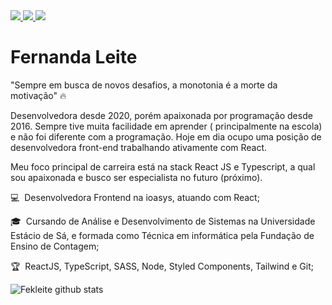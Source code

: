 
<a href="https://github.com/Fekleite" alt="GitHub">
  <img src="https://img.shields.io/badge/-GitHub-000?style=flat-square&logo=Github&logoColor=white" />
</a>
<a href="https://www.linkedin.com/in/fernandacleite" alt="LinkedIn">
  <img src="https://img.shields.io/badge/-LinkedIn-blue?style=flat-square&logo=Linkedin&logoColor=white" />
</a>
<a href="mailto:dev.fernandaleite@gmail.com" alt="Gmail">
  <img src="https://img.shields.io/badge/-Gmail-D54B3D?style=flat-square&logo=Gmail&logoColor=white" />
</a>

# Fernanda Leite

"Sempre em busca de novos desafios, a monotonia é a morte da motivação" 🔥

Desenvolvedora desde 2020, porém apaixonada por programação desde 2016. Sempre tive muita facilidade em aprender ( principalmente na escola) e não foi diferente com a programação. Hoje em dia ocupo uma posição de desenvolvedora front-end trabalhando ativamente com React. 

Meu foco principal de carreira está na stack React JS e Typescript, a qual sou apaixonada e busco ser especialista no futuro (próximo).

<p> 💻&nbsp; Desenvolvedora Frontend na ioasys, atuando com React;</p>
<p> 🎓&nbsp; Cursando de Análise e Desenvolvimento de Sistemas na Universidade Estácio de Sá, e formada como Técnica em informática pela Fundação de Ensino de Contagem;</p>
<p> 🏆&nbsp; ReactJS, TypeScript, SASS, Node, Styled Components, Tailwind e Git;

![Fekleite github stats](https://github-readme-stats.vercel.app/api?username=Fekleite&theme=dracula&show_icons=true)

